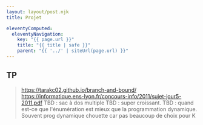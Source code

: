 ```yaml
---
layout: layout/post.njk
title: Projet

eleventyComputed:
  eleventyNavigation:
    key: "{{ page.url }}"
    title: "{{ title | safe }}"
    parent: "{{ '../' | siteUrl(page.url) }}"
---
```


## TP

> <https://tarakc02.github.io/branch-and-bound/>
<https://informatique.ens-lyon.fr/concours-info/2011/sujet-jour5-2011.pdf>
> TBD : sac à dos multiple
> TBD : super croissant.
> TBD : quand est-ce que l'énumération est mieux que la programmation dynamique. Souvent prog dynamique chouette car pas beaucoup de choix pour K

